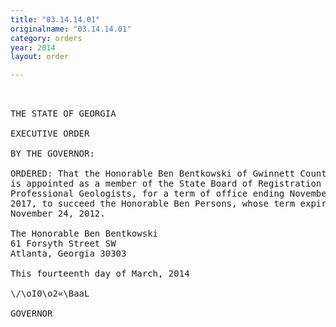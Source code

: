 ```yaml
---
title: "03.14.14.01"
originalname: "03.14.14.01"
category: orders
year: 2014
layout: order

---
```

<pre>
 

THE STATE OF GEORGIA

EXECUTIVE ORDER

BY THE GOVERNOR:

ORDERED: That the Honorable Ben Bentkowski of Gwinnett County, Georgia,
is appointed as a member of the State Board of Registration for
Professional Geologists, for a term of office ending November 24,
2017, to succeed the Honorable Ben Persons, whose term expired
November 24, 2012.

The Honorable Ben Bentkowski
61 Forsyth Street SW
Atlanta, Georgia 30303

This fourteenth day of March, 2014

\/\oI0\o2«\BaaL

GOVERNOR

</pre>
